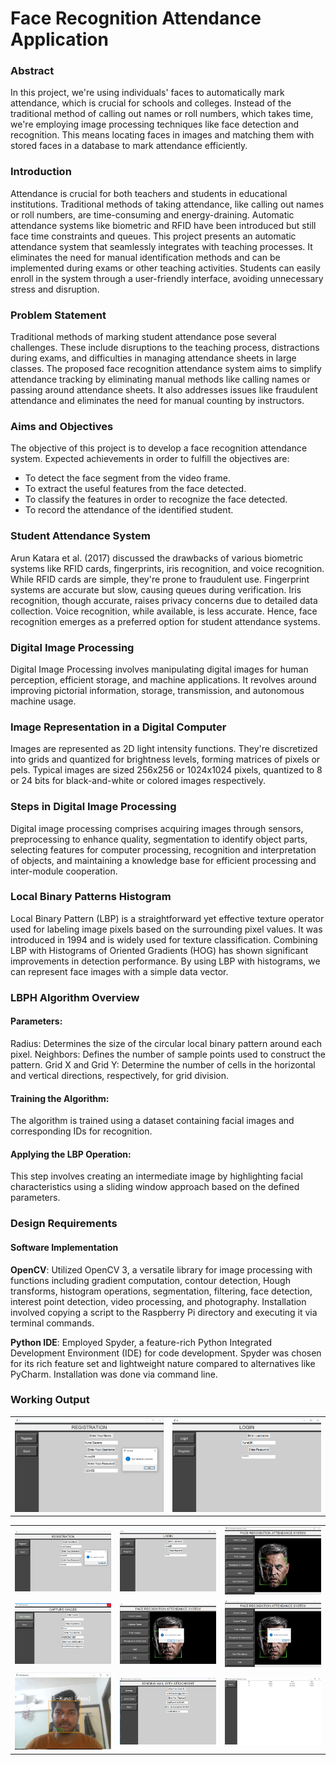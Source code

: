 
# Face Recognition Attendance Application

### Abstract

In this project, we're using individuals' faces to automatically mark attendance, which is crucial for schools and colleges. Instead of the traditional method of calling out names or roll numbers, which takes time, we're employing image processing techniques like face detection and recognition. This means locating faces in images and matching them with stored faces in a database to mark attendance efficiently.


### Introduction

Attendance is crucial for both teachers and students in educational institutions. Traditional methods of taking attendance, like calling out names or roll numbers, are time-consuming and energy-draining. Automatic attendance systems like biometric and RFID have been introduced but still face time constraints and queues. This project presents an automatic attendance system that seamlessly integrates with teaching processes. It eliminates the need for manual identification methods and can be implemented during exams or other teaching activities. Students can easily enroll in the system through a user-friendly interface, avoiding unnecessary stress and disruption.

### Problem Statement

Traditional methods of marking student attendance pose several challenges. These include disruptions to the teaching process, distractions during exams, and difficulties in managing attendance sheets in large classes. The proposed face recognition attendance system aims to simplify attendance tracking by eliminating manual methods like calling names or passing around attendance sheets. It also addresses issues like fraudulent attendance and eliminates the need for manual counting by instructors.

### Aims and Objectives


The objective of this project is to develop a face recognition attendance system. Expected achievements in order to fulfill the objectives are:

* To detect the face segment from the video frame.
* To extract the useful features from the face detected.
* To classify the features in order to recognize the face detected.
* To record the attendance of the identified student.

### Student Attendance System

Arun Katara et al. (2017) discussed the drawbacks of various biometric systems like RFID cards, fingerprints, iris recognition, and voice recognition. While RFID cards are simple, they're prone to fraudulent use. Fingerprint systems are accurate but slow, causing queues during verification. Iris recognition, though accurate, raises privacy concerns due to detailed data collection. Voice recognition, while available, is less accurate. Hence, face recognition emerges as a preferred option for student attendance systems.

### Digital Image Processing

Digital Image Processing involves manipulating digital images for human perception, efficient storage, and machine applications. It revolves around improving pictorial information, storage, transmission, and autonomous machine usage.

### Image Representation in a Digital Computer

Images are represented as 2D light intensity functions. They're discretized into grids and quantized for brightness levels, forming matrices of pixels or pels. Typical images are sized 256x256 or 1024x1024 pixels, quantized to 8 or 24 bits for black-and-white or colored images respectively.

### Steps in Digital Image Processing

Digital image processing comprises acquiring images through sensors, preprocessing to enhance quality, segmentation to identify object parts, selecting features for computer processing, recognition and interpretation of objects, and maintaining a knowledge base for efficient processing and inter-module cooperation.

### Local Binary Patterns Histogram

Local Binary Pattern (LBP) is a straightforward yet effective texture operator used for labeling image pixels based on the surrounding pixel values. It was introduced in 1994 and is widely used for texture classification. Combining LBP with Histograms of Oriented Gradients (HOG) has shown significant improvements in detection performance. By using LBP with histograms, we can represent face images with a simple data vector.

### LBPH Algorithm Overview
#### Parameters:
Radius: Determines the size of the circular local binary pattern around each pixel.
Neighbors: Defines the number of sample points used to construct the pattern.
Grid X and Grid Y: Determine the number of cells in the horizontal and vertical directions, respectively, for grid division.
#### Training the Algorithm:
The algorithm is trained using a dataset containing facial images and corresponding IDs for recognition.
#### Applying the LBP Operation:
This step involves creating an intermediate image by highlighting facial characteristics using a sliding window approach based on the defined parameters.

### Design Requirements
#### Software Implementation
**OpenCV**: Utilized OpenCV 3, a versatile library for image processing with functions including gradient computation, contour detection, Hough transforms, histogram operations, segmentation, filtering, face detection, interest point detection, video processing, and photography. Installation involved copying a script to the Raspberry Pi directory and executing it via terminal commands.

**Python IDE**: Employed Spyder, a feature-rich Python Integrated Development Environment (IDE) for code development. Spyder was chosen for its rich feature set and lightweight nature compared to alternatives like PyCharm. Installation was done via command line.


### Working Output

<table>
  <tr>
    <td>
      <img src="https://github.com/KunalSaxena22/Face-Recognition-Attendance-Application/blob/master/projects%20working%20image/pic1.png" alt="Alt Text 1" style="width: 100%;">
    </td>
    <td>
      <img src="https://github.com/KunalSaxena22/Face-Recognition-Attendance-Application/blob/master/projects%20working%20image/pic2.png" alt="Alt Text 2" style="width: 100%;">
    </td>
  </tr>
</table>


<table>
  <tr>
    <td>
      <img src="https://github.com/KunalSaxena22/Face-Recognition-Attendance-Application/blob/master/projects%20working%20image/pic1.png" alt="Alt Text 1" style="width: 100%;">
    </td>
    <td>
      <img src="https://github.com/KunalSaxena22/Face-Recognition-Attendance-Application/blob/master/projects%20working%20image/pic2.png" alt="Alt Text 2" style="width: 100%;">
    </td>
    <td>
      <img src="https://github.com/KunalSaxena22/Face-Recognition-Attendance-Application/blob/master/projects%20working%20image/pic3.png" alt="Alt Text 3" style="width: 100%;">
    </td>
  </tr>
  <tr>
    <td>
      <img src="https://github.com/KunalSaxena22/Face-Recognition-Attendance-Application/blob/master/projects%20working%20image/pic4.png" alt="Alt Text 4" style="width: 100%;">
    </td>
    <td>
      <img src="https://github.com/KunalSaxena22/Face-Recognition-Attendance-Application/blob/master/projects%20working%20image/pic5.png" alt="Alt Text 5" style="width: 100%;">
    </td>
    <td>
      <img src="https://github.com/KunalSaxena22/Face-Recognition-Attendance-Application/blob/master/projects%20working%20image/pic6.png" alt="Alt Text 6" style="width: 100%;">
    </td>
  </tr>
  <tr>
    <td>
      <img src="https://github.com/KunalSaxena22/Face-Recognition-Attendance-Application/blob/master/projects%20working%20image/pic7.png" alt="Alt Text 7" style="width: 100%;">
    </td>
    <td>
      <img src="https://github.com/KunalSaxena22/Face-Recognition-Attendance-Application/blob/master/projects%20working%20image/pic8.png" alt="Alt Text 8" style="width: 100%;">
    </td>
    <td>
      <img src="https://github.com/KunalSaxena22/Face-Recognition-Attendance-Application/blob/master/projects%20working%20image/pic9.png" alt="Alt Text 9" style="width: 100%;">
    </td>
  </tr>
</table>





